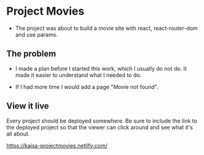 # Project Movies

- The project was about to build a movie site with react, react-router-dom and use params.

## The problem

- I made a plan before I started this work, which I usually do not do. 
  It made it easier to understand what I needed to do.

- If I had more time I would add a page "Movie not found".

## View it live

Every project should be deployed somewhere. Be sure to include the link to the deployed project so that the viewer can click around and see what it's all about.

https://kajsa-projectmovies.netlify.com/

